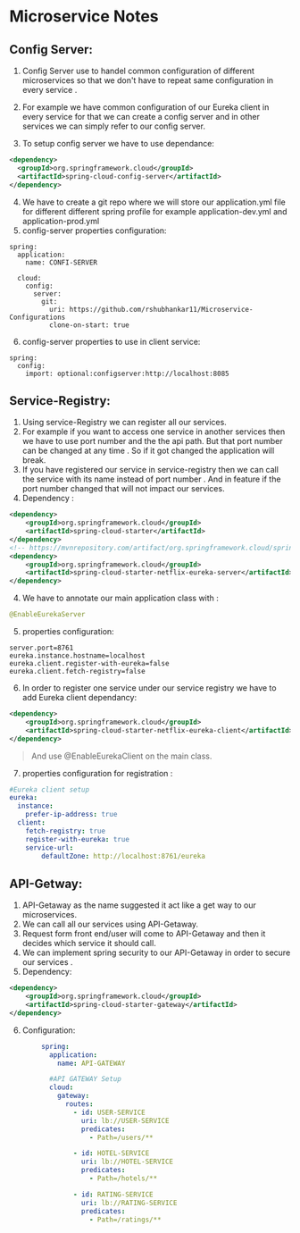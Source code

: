 # Microservice Notes

## Config Server:

1. Config Server use to handel common configuration of different microservices so
   that we don't have to repeat same configuration in every service .
   
2. For example we have common configuration of our Eureka client in every service
   for that we can create a config server and in other services we can simply
   refer to our config server.
3. To setup config server we have to use dependance:

```xml
<dependency>
  <groupId>org.springframework.cloud</groupId>
  <artifactId>spring-cloud-config-server</artifactId>
</dependency>
```

4. We have to create a git repo where we will store our application.yml file
   for different different spring profile for example application-dev.yml and
   application-prod.yml
5. config-server properties configuration:

```YML
spring:
  application:
    name: CONFI-SERVER

  cloud:
    config:
      server:
        git:
          uri: https://github.com/rshubhankar11/Microservice-Configurations
          clone-on-start: true
```

6. config-server properties to use in client service:

```YML
spring:
  config:
    import: optional:configserver:http://localhost:8085
```

## Service-Registry:

1. Using service-Registry we can register all our services.
2. For example if you want to access one service in another services then
   we have to use port number and the the api path. But that port number
   can be changed at any time . So if it got changed the application will break.
3. If you have registered our service in service-registry then we can call the
   service with its name instead of port number . And in feature if the port
   number changed that will not impact our services.
4. Dependency :

```xml
<dependency>
	<groupId>org.springframework.cloud</groupId>
	<artifactId>spring-cloud-starter</artifactId>
</dependency>
<!-- https://mvnrepository.com/artifact/org.springframework.cloud/spring-cloud-starter-netflix-eureka-server -->
<dependency>
	<groupId>org.springframework.cloud</groupId>
	<artifactId>spring-cloud-starter-netflix-eureka-server</artifactId>
</dependency>
```

4. We have to annotate our main application class with :

```java
@EnableEurekaServer
```

5. properties configuration:

```properties
server.port=8761
eureka.instance.hostname=localhost
eureka.client.register-with-eureka=false
eureka.client.fetch-registry=false
```

6. In order to register one service under our service registry we have to add
   Eureka client dependancy:

```xml
<dependency>
	<groupId>org.springframework.cloud</groupId>
	<artifactId>spring-cloud-starter-netflix-eureka-client</artifactId>
</dependency>
```

> And use @EnableEurekaClient on the main class.

7. properties configuration for registration :

```yml
#Eureka client setup
eureka:
  instance:
    prefer-ip-address: true
  client:
    fetch-registry: true
    register-with-eureka: true
    service-url:
    	defaultZone: http://localhost:8761/eureka
```

## API-Getway:

1. API-Getaway as the name suggested it act like a get way to our microservices.
2. We can call all our services using API-Getaway.
3. Request form front end/user will come to API-Getaway and then it decides
   which service it should call.
4. We can implement spring security to our API-Getaway in order to secure our services .
5. Dependency:

```xml
<dependency>
	<groupId>org.springframework.cloud</groupId>
	<artifactId>spring-cloud-starter-gateway</artifactId>
</dependency>
```

6. Configuration:

```yml
    	spring:
    	  application:
    	    name: API-GATEWAY

    	  #API GATEWAY Setup
    	  cloud:
    	    gateway:
    	      routes:
    	        - id: USER-SERVICE
    	          uri: lb://USER-SERVICE
    	          predicates:
    	            - Path=/users/**

    	        - id: HOTEL-SERVICE
    	          uri: lb://HOTEL-SERVICE
    	          predicates:
    	            - Path=/hotels/**

    	        - id: RATING-SERVICE
    	          uri: lb://RATING-SERVICE
    	          predicates:
    	            - Path=/ratings/**

```
